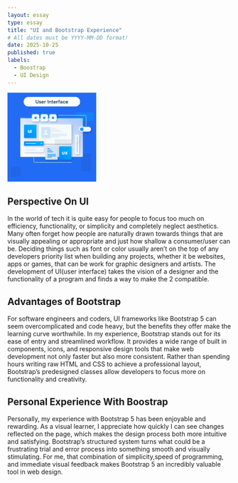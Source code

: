 ```yaml
---
layout: essay
type: essay
title: "UI and Bootstrap Experience"
# All dates must be YYYY-MM-DD format!
date: 2025-10-25
published: true
labels:
  - Boostrap
  - UI Design
---
```


<img width="200px" class="rounded float-start pe-4" src="img/User_Interface_378539e94c.png">


## Perspective On UI

  In the world of tech it is quite easy for people to focus too much on efficiency, functionality, or simplicity and completely neglect aesthetics. Many often forget how people are naturally drawn towards things that are visually appealing or appropriate and just how shallow a consumer/user can be. Deciding things such as font or color usually aren’t on the top of any developers priority list when building any projects, whether it be websites, apps or games, that can be work for graphic designers and artists. The development of UI(user interface) takes the vision of a designer and the functionality of a program and finds a way to make the 2 compatible. 



## Advantages of Bootstrap



 For software engineers and coders, UI frameworks like Bootstrap 5 can seem overcomplicated and code heavy, but the benefits they offer make the learning curve worthwhile. In my experience, Bootstrap stands out for its ease of entry and streamlined workflow. It provides a wide range of built in components, icons, and responsive design tools that make web development not only faster but also more consistent. Rather than spending hours writing raw HTML and CSS to achieve a professional layout, Bootstrap’s predesigned classes allow developers to focus more on functionality and creativity.




## Personal Experience With Boostrap

  Personally, my experience with Bootstrap 5 has been enjoyable and rewarding. As a visual learner, I appreciate how quickly I can see changes reflected on the page, which makes the design process both more intuitive and satisfying. Bootstrap’s structured system turns what could be a frustrating trial and error process into something smooth and visually stimulating. For me, that combination of simplicity,speed of programming, and immediate visual feedback makes Bootstrap 5 an incredibly valuable tool in web design.


